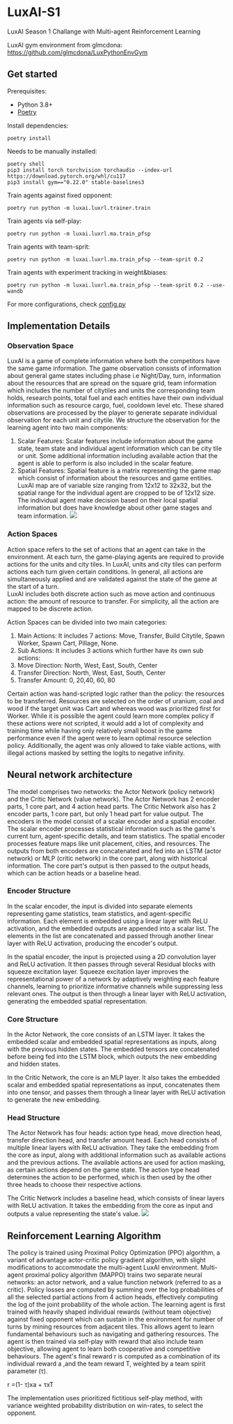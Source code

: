 # LuxAI-S1
LuxAI Season 1 Challange with Multi-agent Reinforcement Learning

LuxAI gym environment from glmcdona:
https://github.com/glmcdona/LuxPythonEnvGym
## Get started

Prerequisites:
* Python 3.8+
* [Poetry](https://python-poetry.org)

Install dependencies:
```
poetry install
```
Needs to be manually installed:
```
poetry shell
pip3 install torch torchvision torchaudio --index-url https://download.pytorch.org/whl/cu117
pip3 install gym=="0.22.0" stable-baselines3
```


Train agents against fixed opponent:
```
poetry run python -m luxai.luxrl.trainer.train 
```
Train agents via self-play:
```
poetry run python -m luxai.luxrl.ma.train_pfsp
```
Train agents with team-sprit:
```
poetry run python -m luxai.luxrl.ma.train_pfsp --team-sprit 0.2
```

Train agents with experiment tracking in weight&biases:
```
poetry run python -m luxai.luxrl.ma.train_pfsp --team-sprit 0.2 --use-wandb
```

For more configurations, check
[config.py](https://github.com/birajsth/LuxAI-S1/blob/main/luxai/luxrl/config.py)
##

## Implementation Details


### Observation Space
LuxAI is a game of complete information where both the competitors have the same game information. The game observation consists of information about general game states including phase i.e Night/Day, turn, information about the resources that are spread on the square grid, team information which includes the number of citytiles and units the corresponding team holds, research points, total fuel and each entities have their own individual information such as resource cargo, fuel, cooldown level etc. These shared observations are processed by the player to generate separate individual observation for each unit and citytile. 
We structure the observation for the learning agent into two main components:
1.	Scalar Features:
Scalar features include information about the game state, team state and individual agent information which can be city tile or unit. Some additional information including available action that the agent is able to perform is also included in the scalar feature.
2.	Spatial Features:
Spatial feature is a matrix representing the game map which consist of information about the resources and game entities.  LuxAI map are of  variable size ranging from 12x12 to 32x32,  but the spatial range for the individual agent are cropped to be of 12x12 size. The individual agent make decision based on their local spatial information but does have knowledge about other game stages and team information.
![](https://github.com/birajsth/LuxAI-S1/blob/main/src/spatial%20range.jpg)
### Action Spaces
Action space refers to the set of actions that an agent can take in the environment.  At each turn, the game-playing agents are required to provide actions for the units and city tiles. In LuxAI, units and city tiles can perform actions each turn given certain conditions. In general, all actions are simultaneously applied and are validated against the state of the game at the start of a turn.  
LuxAI includes both discrete action such as move action and continuous action: the amount of resource to transfer. For simplicity, all the action are mapped to be discrete action.

Action Spaces can be divided into two main categories:
1.	Main Actions: It includes 7 actions: Move, Transfer, Build Citytile, Spawn Worker, Spawn Cart, Pillage, None. 
2.	Sub Actions: It includes 3 actions which further have its own sub actions:
1.	Move Direction: North, West, East, South, Center
2.	Transfer Direction: North, West, East, South, Center
3.	Transfer Amount: 0, 20,40, 60, 80

Certain action was hand-scripted logic rather than the policy: the resources to be transferred. Resources are selected on the order of uranium, coal and wood if the target unit was Cart and whereas wood was prioritized first for Worker. While it is possible the agent could learn more complex policy if these actions were not scripted, it would add a lot of complexity and training time while having only relatively small boost in the game performance even if the agent were to learn optimal resource selection policy. Additionally, the agent was only allowed to take viable actions, with illegal actions masked by setting the logits to negative infinity.

## Neural network architecture
The model comprises two networks: the Actor Network (policy network) and the Critic Network (value network). The Actor Network has 2 encoder parts, 1 core part, and 4 action head parts. The Critic Network also has 2 encoder parts, 1 core part, but only 1 head part for value output.
The encoders in the model consist of a scalar encoder and a spatial encoder. The scalar encoder processes statistical information such as the game's current turn, agent-specific details, and team statistics. The spatial encoder processes feature maps like unit placement, cities, and resources. The outputs from both encoders are concatenated and fed into an LSTM (actor network) or MLP (critic network) in the core part, along with historical information. The core part's output is then passed to the output heads, which can be action heads or a baseline head.
### Encoder Structure

In the scalar encoder, the input is divided into separate elements representing game statistics, team statistics, and agent-specific information. Each element is embedded using a linear layer with ReLU activation, and the embedded outputs are appended into a scalar list. The elements in the list are concatenated and passed through another linear layer with ReLU activation, producing the encoder's output.

In the spatial encoder, the input is projected using a 2D convolution layer and ReLU activation. It then passes through several Residual blocks with squeeze excitation layer. Squeeze excitation layer improves the representational power of a network by adaptively weighting each feature channels, learning to prioritize informative channels while suppressing less relevant ones. The output is then through a linear layer with ReLU activation, generating the embedded spatial representation.


### Core Structure

In the Actor Network, the core consists of an LSTM layer. It takes the embedded scalar and embedded spatial representations as inputs, along with the previous hidden states. The embedded tensors are concatenated before being fed into the LSTM block, which outputs the new embedding and hidden states.

In the Critic Network, the core is an MLP layer. It also takes the embedded scalar and embedded spatial representations as input, concatenates them into one tensor, and passes them through a linear layer with ReLU activation to generate the new embedding.

### Head Structure

The Actor Network has four heads: action type head, move direction head, transfer direction head, and transfer amount head. Each head consists of multiple linear layers with ReLU activation. They take the embedding from the core as input, along with additional information such as available actions and the previous actions. The available actions are used for action masking, as certain actions depend on the game state. The action type head determines the action to be performed, which is then used by the other three heads to choose their respective actions.

The Critic Network includes a baseline head, which consists of linear layers with ReLU activation. It takes the embedding from the core as input and outputs a value representing the state's value.
![](https://github.com/birajsth/LuxAI-S1/blob/main/src/detail%20arch.jpg)


## Reinforcement Learning Algorithm
The policy is trained using Proximal Policy Optimization (PPO) algorithm, a variant of advantage actor-critic policy gradient algorithm, with slight modifications to accommodate the multi-agent LuxAI environment. 
Multi-agent proximal policy algorithm (MAPPO) trains two separate neural networks: an actor network, and a value function network (referred to as a critic).  Policy losses are computed by summing over the log probabilities of all the selected partial actions from 4 action heads, effectively computing the log of the joint probability of the whole action.
The learning agent is first trained with heavily shaped individual rewards (without team objective) against fixed opponent which can sustain in the environment for number of turns by mining resources from adjacent tiles. This allows agent to learn fundamental behaviours such as navigating and gathering resources. The agent is then trained via self-play with reward that also include team objective, allowing agent to learn both cooperative and competitive behaviours. The agent's final reward r is computed as a combination of its individual reward a ,and the team reward T, weighted by a team spirit parameter (τ). 

r =(1- τ)xa + τxT

The implementation uses prioritized fictitious self-play method, with variance weighted probability distribution on win-rates, to select the opponent.


